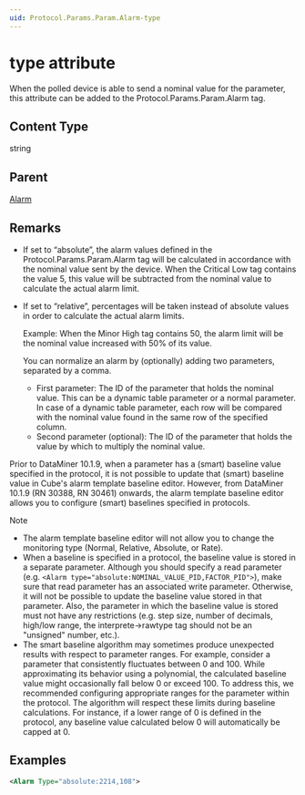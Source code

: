 ```yaml
---
uid: Protocol.Params.Param.Alarm-type
---
```


# type attribute

When the polled device is able to send a nominal value for the parameter, this attribute can be added to the Protocol.Params.Param.Alarm tag.

## Content Type

string

## Parent

[Alarm](xref:Protocol.Params.Param.Alarm)

## Remarks

- If set to “absolute”, the alarm values defined in the Protocol.Params.Param.Alarm tag will be calculated in accordance with the nominal value sent by the device. When the Critical Low tag contains the value 5, this value will be subtracted from the nominal value to calculate the actual alarm limit.
- If set to “relative”, percentages will be taken instead of absolute values in order to calculate the actual alarm limits.

  Example: When the Minor High tag contains 50, the alarm limit will be the nominal value increased with 50% of its value.

  You can normalize an alarm by (optionally) adding two parameters, separated by a comma.

  - First parameter: The ID of the parameter that holds the nominal value. This can be a dynamic table parameter or a normal parameter. In case of a dynamic table parameter, each row will be compared with the nominal value found in the same row of the specified column.
  - Second parameter (optional): The ID of the parameter that holds the value by which to multiply the nominal value.

Prior to DataMiner 10.1.9, when a parameter has a (smart) baseline value specified in the protocol, it is not possible to update that (smart) baseline value in Cube's alarm template baseline editor. However, from DataMiner 10.1.9 (RN 30388, RN 30461) onwards, the alarm template baseline editor allows you to configure (smart) baselines specified in protocols.

> [!NOTE]
>
> - The alarm template baseline editor will not allow you to change the monitoring type (Normal, Relative, Absolute, or Rate).
> - When a baseline is specified in a protocol, the baseline value is stored in a separate parameter. Although you should specify a read parameter (e.g. `<Alarm type="absolute:NOMINAL_VALUE_PID,FACTOR_PID">`), make sure that read parameter has an associated write parameter. Otherwise, it will not be possible to update the baseline value stored in that parameter. Also, the parameter in which the baseline value is stored must not have any restrictions (e.g. step size, number of decimals, high/low range, the interprete->rawtype tag should not be an "unsigned" number, etc.).
> - The smart baseline algorithm may sometimes produce unexpected results with respect to parameter ranges. For example, consider a parameter that consistently fluctuates between 0 and 100. While approximating its behavior using a polynomial, the calculated baseline value might occasionally fall below 0 or exceed 100. To address this, we recommended configuring appropriate ranges for the parameter within the protocol. The algorithm will respect these limits during baseline calculations. For instance, if a lower range of 0 is defined in the protocol, any baseline value calculated below 0 will automatically be capped at 0.

## Examples

```xml
<Alarm Type="absolute:2214,108">
```
